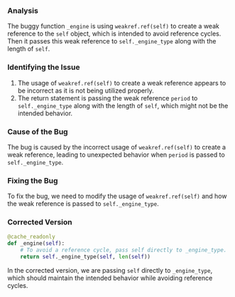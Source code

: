 ### Analysis
The buggy function `_engine` is using `weakref.ref(self)` to create a weak reference to the `self` object, which is intended to avoid reference cycles. Then it passes this weak reference to `self._engine_type` along with the length of `self`.

### Identifying the Issue
1. The usage of `weakref.ref(self)` to create a weak reference appears to be incorrect as it is not being utilized properly.
2. The return statement is passing the weak reference `period` to `self._engine_type` along with the length of `self`, which might not be the intended behavior.

### Cause of the Bug
The bug is caused by the incorrect usage of `weakref.ref(self)` to create a weak reference, leading to unexpected behavior when `period` is passed to `self._engine_type`.

### Fixing the Bug
To fix the bug, we need to modify the usage of `weakref.ref(self)` and how the weak reference is passed to `self._engine_type`.

### Corrected Version
```python
@cache_readonly
def _engine(self):
    # To avoid a reference cycle, pass self directly to _engine_type.
    return self._engine_type(self, len(self))
``` 

In the corrected version, we are passing `self` directly to `_engine_type`, which should maintain the intended behavior while avoiding reference cycles.